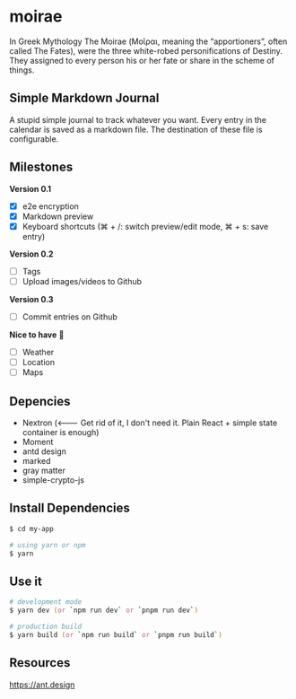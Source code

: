 moirae
======

In Greek Mythology The Moirae (Μοῖραι, meaning the “apportioners”, often called The Fates), were the three white-robed personifications of Destiny.
They assigned to every person his or her fate or share in the scheme of things. 

## Simple Markdown Journal

A stupid simple journal to track whatever you want.
Every entry in the calendar is saved as a markdown file.
The destination of these file is configurable.

## Milestones

__Version 0.1__
- [x] e2e encryption
- [x] Markdown preview
- [x] Keyboard shortcuts (⌘ + /: switch preview/edit mode, ⌘ + s: save entry)

__Version 0.2__
- [ ] Tags
- [ ] Upload images/videos to Github

__Version 0.3__
- [ ] Commit entries on Github

__Nice to have__ 🍒
- [ ] Weather
- [ ] Location
- [ ] Maps

## Depencies

- Nextron (<--- Get rid of it, I don't need it. Plain React + simple state container is enough)
- Moment
- antd design
- marked
- gray matter
- simple-crypto-js

## Install Dependencies

```zsh
$ cd my-app

# using yarn or npm
$ yarn
```

## Use it

```zsh
# development mode
$ yarn dev (or `npm run dev` or `pnpm run dev`)

# production build
$ yarn build (or `npm run build` or `pnpm run build`)
```

## Resources

<https://ant.design>
